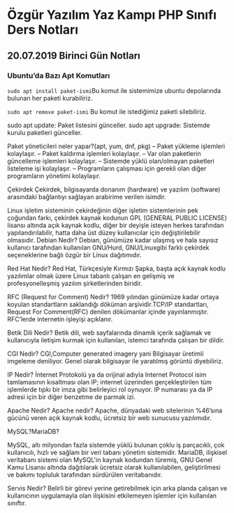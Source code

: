 
# Özgür Yazılım Yaz Kampı PHP Sınıfı Ders Notları
## 20.07.2019 Birinci Gün Notları

### Ubuntu’da Bazı Apt Komutları

```sudo apt install paket-ismi```Bu komut ile sistemimize ubuntu depolarında bulunan her paketi kurabiliriz. 

```sudo apt remove paket-ismi``` Bu komut ile istediğimiz paketi silebiliriz. 

sudo apt update: Paket listesini günceller.
sudo apt upgrade: Sistemde kurulu paketleri günceller.

Paket yöneticileri neler yapar?(apt, yum, dnf, pkg)
– Paket yükleme işlemleri kolaylaşır.
– Paket kaldırma işlemleri kolaylaşır.
– Var olan paketlerin güncelleme işlemleri kolaylaşır.
– Sistemde yüklü olan/olmayan paketleri listeleme işi kolaylaşır.
– Programların çalışması için gerekli olan diğer programların yönetimi kolaylaşır.

Çekirdek
Çekirdek, bilgisayarda donanım (hardware) ve yazılım (software) arasındaki bağlantıyı sağlayan arabirime verilen isimdir. 

Linux işletim sisteminin çekirdeğinin diğer işletim sistemlerinin pek çoğundan farkı, çekirdek kaynak kodunun GPL (GENERAL PUBLIC LICENSE) lisansı altında açık kaynak kodlu, diğer bir deyişle isteyen herkes tarafından yapılandırılabilir, hatta daha üst düzey kullanıcılar için değiştirilebilir olmasıdır. 
Debian Nedir?
Debian, günümüze kadar ulaşmış ve hala sayısız kullanıcı tarafından kullanılan GNU/Hurd, GNU/Linuxgibi farklı çekirdek seçeneklerine bağlı özgür bir Linux dağıtımıdır. 

Red Hat Nedir?
Red Hat, Türkçesiyle Kırmızı Şapka, başta açık kaynak kodlu yazılımlar olmak üzere Linux tabanlı çalışan en gelişmiş ve profesyonelleşmiş yazılım şirketlerinden biridir. 

RFC (Request for Comment) Nedir?
1969 yılından günümüze kadar ortaya koyulan standartların saklandığı döküman arşividir.TCP/IP standartları, Request For Comment(RFC) denilen dökümanlar içinde yayınlanmıştır. RFC’lerde internetin işleyişi açıklanır. 

Betik Dili Nedir?
Betik dili, web sayfalarında dinamik içerik sağlamak ve kullanıcıyla iletişim kurmak için kullanılan, istemci tarafında çalışan bir dildir.

CGI Nedir?
CGI,Computer generated imagery yani Bilgisayar üretimli imgeleme deniliyor. Genel olarak bilgisayar ile yaratılmış görüntü diyebiliriz.

IP Nedir?
İnternet Protokolü ya da orijinal adıyla Internet Protocol isim tamlamasının kısaltması olan IP; internet üzerinden gerçekleştirilen tüm işlemlerde tıpkı bir imza gibi belirleyici rol oynuyor. IP numarası ya da IP adresi için bir diğer benzetme de parmak izi. 

Apache Nedir?
Apache nedir? Apache, dünyadaki web sitelerinin %46’sına gücünü veren açık kaynak kodlu, ücretsiz bir web sunucusu yazılımıdır. 

MySQL?MariaDB?

MySQL, altı milyondan fazla sistemde yüklü bulunan çoklu iş parçacıklı, çok kullanıcılı, hızlı ve sağlam bir veri tabanı yönetim sistemidir.
MariaDB, ilişkisel veritabanı sistemi olan MySQL'in kaynak kodundan türemiş, GNU Genel Kamu Lisansı altında dağıtılarak ücretsiz olarak kullanılabilen, geliştirilmesi ve bakımı topluluk tarafından sürdürülen veritabanıdır.

Servis Nedir?
Belirli bir görevi yerine getirebilmek için arka planda çalışan ve kullanıcının uygulamayla olan ilişkisini etkilemeyen işlemler için kullanılan sınıftır.
